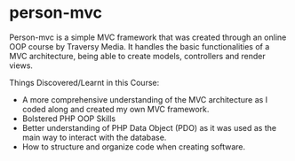 # person-mvc
Person-mvc is a simple MVC framework that was created through an online OOP course by Traversy Media. 
It handles the basic functionalities of a MVC architecture, being able to create models, controllers and render views. 


Things Discovered/Learnt in this Course: 
- A more comprehensive understanding of the MVC architecture as I coded along and created my own MVC framework. 
- Bolstered PHP OOP Skills
- Better understanding of PHP Data Object (PDO) as it was used as the main way to interact with the database.
- How to structure and organize code when creating software. 
